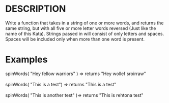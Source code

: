 # DESCRIPTION
Write a function that takes in a string of one or more words, and returns the same string, but with all five or more letter words reversed (Just like the name of this Kata). Strings passed in will consist of only letters and spaces. Spaces will be included only when more than one word is present.

# Examples
spinWords( "Hey fellow warriors" ) => returns "Hey wollef sroirraw"
<br><br>
spinWords( "This is a test") => returns "This is a test"
<br><br>
spinWords( "This is another test" )=> returns "This is rehtona test"